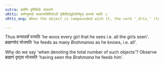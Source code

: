 ```yaml
---
sutra: कर्मणि दृशिविदोः साकल्ये
vRtti: कर्मण्युपपदे साकल्यविशिष्टेऽर्थे दृशिविदोर्द्धात्वोर्णमुल् प्रत्ययो भवति ॥
vRtti_eng: When the object is compounded with it, the verb '_dris_' (to see), or '_vid_' (to know), takes the affix '_namul_', to denote the total number of such objects.

---
```

Thus कन्यादर्शं वरयति 'he woos every girl that he sees i.e. all the girls seen'. ब्राह्मणवेदं भोजयति 'he feeds as many _Brahmanas_ as he knows, i.e. all'.

Why do we say 'when denoting the total number of such objects'? Observe ब्राह्मणं दृष्ट्वा भोजयति 'having seen the _Brahmana_ he feeds him'.